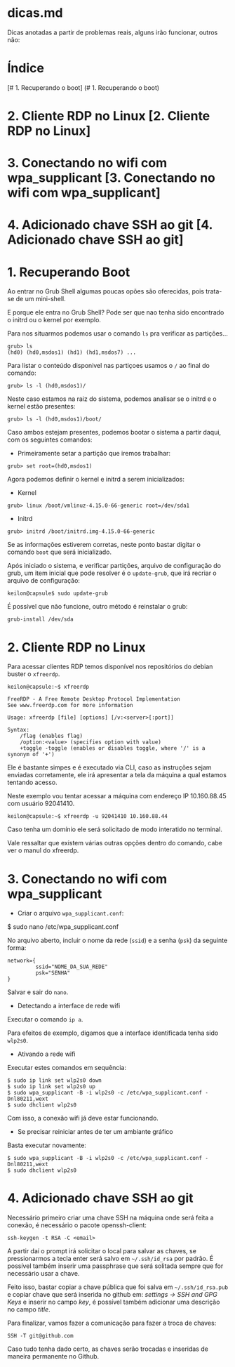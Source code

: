 # dicas.md

Dicas anotadas a partir de problemas reais, alguns irão funcionar, outros não:

# Índice
[# 1. Recuperando o boot] (# 1. Recuperando o boot)
# 2. Cliente RDP no Linux [2. Cliente RDP no Linux]
# 3. Conectando no wifi com wpa_supplicant [3. Conectando no wifi com wpa_supplicant]
# 4. Adicionado chave SSH ao git [4. Adicionado chave SSH ao git]




# 1. Recuperando Boot

Ao entrar no Grub Shell algumas poucas opões são oferecidas, pois trata-se de um mini-shell.

E porque ele entra no Grub Shell?
Pode ser que nao tenha sido encontrado o initrd ou o kernel por exemplo.

Para nos situarmos podemos usar o comando `ls` pra verificar as partições...

```
grub> ls
(hd0) (hd0,msdos1) (hd1) (hd1,msdos7) ...
```

Para listar o conteúdo disponivel nas partiçoes usamos o `/` ao final do comando:
```
grub> ls -l (hd0,msdos1)/
```

Neste caso estamos na raiz do sistema, podemos analisar se o initrd e o kernel estão presentes:

```
grub> ls -l (hd0,msdos1)/boot/

```

Caso ambos estejam presentes, podemos bootar o sistema a partir daqui, com os seguintes comandos:

* Primeiramente setar a partição que iremos trabalhar:

```
grub> set root=(hd0,msdos1)
```

Agora podemos definir o kernel e initrd a serem inicializados:

* Kernel

```
grub> linux /boot/vmlinuz-4.15.0-66-generic root=/dev/sda1
```

* Initrd
```
grub> initrd /boot/initrd.img-4.15.0-66-generic
```

Se as informações estiverem corretas, neste ponto bastar digitar o comando `boot` que será inicializado.

Após iniciado o sistema, e verificar partições, arquivo de configuração do grub, um item inicial que pode resolver é o `update-grub`, que irá recriar o arquivo de configuração:
```
keilon@capsule$ sudo update-grub
```

É possível que não funcione, outro método é reinstalar o grub:
```
grub-install /dev/sda

```

# 2. Cliente RDP no Linux

Para acessar clientes RDP temos disponível nos repositórios do debian buster o `xfreerdp`.

```
keilon@capsule:~$ xfreerdp

FreeRDP - A Free Remote Desktop Protocol Implementation
See www.freerdp.com for more information

Usage: xfreerdp [file] [options] [/v:<server>[:port]]

Syntax:
    /flag (enables flag)
    /option:<value> (specifies option with value)
    +toggle -toggle (enables or disables toggle, where '/' is a synonym of '+') 

```

Ele é bastante simpes e é executado via CLI, caso as instruções sejam enviadas corretamente, ele irá apresentar a tela da máquina a qual estamos tentando acesso.

Neste exemplo vou tentar acessar a máquina com endereço IP 10.160.88.45 com usuário 92041410.

```
keilon@capsule:~$ xfreerdp -u 92041410 10.160.88.44

```

Caso tenha um domínio ele será solicitado de modo interatido no terminal.

Vale ressaltar que existem várias outras opções dentro do comando, cabe ver o manul do xfreerdp.


# 3. Conectando no wifi com wpa_supplicant

* Criar o arquivo `wpa_supplicant.conf`:

$ sudo nano /etc/wpa_supplicant.conf

No arquivo aberto, incluir o nome da rede (`ssid`) e a senha (`psk`) da seguinte forma:

```
network={
         ssid="NOME_DA_SUA_REDE"
         psk="SENHA"
}
```

Salvar e sair do `nano`.

* Detectando a interface de rede wifi

Executar o comando `ip a`.

Para efeitos de exemplo, digamos que a interface identificada tenha sido `wlp2s0`.

* Ativando a rede wifi

Executar estes comandos em sequência:

```
$ sudo ip link set wlp2s0 down
$ sudo ip link set wlp2s0 up
$ sudo wpa_supplicant -B -i wlp2s0 -c /etc/wpa_supplicant.conf -Dnl80211,wext
$ sudo dhclient wlp2s0
```

Com isso, a conexão wifi já deve estar funcionando.


* Se precisar reiniciar antes de ter um ambiante gráfico

Basta executar novamente:

```
$ sudo wpa_supplicant -B -i wlp2s0 -c /etc/wpa_supplicant.conf -Dnl80211,wext
$ sudo dhclient wlp2s0
```

# 4. Adicionado chave SSH ao git

Necessário primeiro criar uma chave SSH na máquina onde será feita a conexão, é necessário o pacote openssh-client:

```
ssh-keygen -t RSA -C <email>
```

A partir daí o prompt irá solicitar o local para salvar as chaves, se pressionarmos a tecla enter será salvo em `~/.ssh/id_rsa` por padrão.
É possível também inserir uma passphrase que será solitada sempre que for necessário usar a chave.

Feito isso, bastar copiar a chave pública que foi salva em `~/.ssh/id_rsa.pub` e copiar chave que será inserida no github em:
*settings -> SSH and GPG Keys* e inserir no campo *key*, é possível também adicionar uma descrição no campo *title*.

Para finalizar, vamos fazer a comunicação para fazer a troca de chaves:
```
SSH -T git@github.com
```

Caso tudo tenha dado certo, as chaves serão trocadas e inseridas de maneira permanente no Github.
